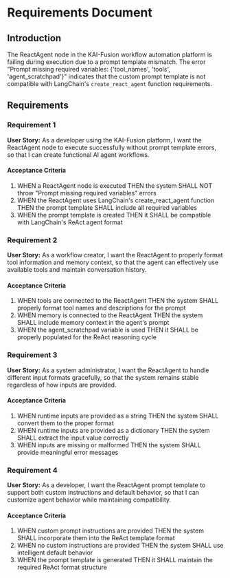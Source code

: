 # Requirements Document

## Introduction

The ReactAgent node in the KAI-Fusion workflow automation platform is failing during execution due to a prompt template mismatch. The error "Prompt missing required variables: {'tool_names', 'tools', 'agent_scratchpad'}" indicates that the custom prompt template is not compatible with LangChain's `create_react_agent` function requirements.

## Requirements

### Requirement 1

**User Story:** As a developer using the KAI-Fusion platform, I want the ReactAgent node to execute successfully without prompt template errors, so that I can create functional AI agent workflows.

#### Acceptance Criteria

1. WHEN a ReactAgent node is executed THEN the system SHALL NOT throw "Prompt missing required variables" errors
2. WHEN the ReactAgent uses LangChain's create_react_agent function THEN the prompt template SHALL include all required variables
3. WHEN the prompt template is created THEN it SHALL be compatible with LangChain's ReAct agent format

### Requirement 2

**User Story:** As a workflow creator, I want the ReactAgent to properly format tool information and memory context, so that the agent can effectively use available tools and maintain conversation history.

#### Acceptance Criteria

1. WHEN tools are connected to the ReactAgent THEN the system SHALL properly format tool names and descriptions for the prompt
2. WHEN memory is connected to the ReactAgent THEN the system SHALL include memory context in the agent's prompt
3. WHEN the agent_scratchpad variable is used THEN it SHALL be properly populated for the ReAct reasoning cycle

### Requirement 3

**User Story:** As a system administrator, I want the ReactAgent to handle different input formats gracefully, so that the system remains stable regardless of how inputs are provided.

#### Acceptance Criteria

1. WHEN runtime inputs are provided as a string THEN the system SHALL convert them to the proper format
2. WHEN runtime inputs are provided as a dictionary THEN the system SHALL extract the input value correctly
3. WHEN inputs are missing or malformed THEN the system SHALL provide meaningful error messages

### Requirement 4

**User Story:** As a developer, I want the ReactAgent prompt template to support both custom instructions and default behavior, so that I can customize agent behavior while maintaining compatibility.

#### Acceptance Criteria

1. WHEN custom prompt instructions are provided THEN the system SHALL incorporate them into the ReAct template format
2. WHEN no custom instructions are provided THEN the system SHALL use intelligent default behavior
3. WHEN the prompt template is generated THEN it SHALL maintain the required ReAct format structure